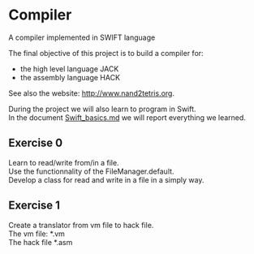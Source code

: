 # Compiler
A compiler implemented in SWIFT language

The final objective of this project is to build a compiler for:
- the high level language JACK
- the assembly language HACK

See also the website: http://www.nand2tetris.org.  


During the project we will also learn to program in Swift.  
In the document [Swift_basics.md](SWIFT_basics.md) we will report everything we learned.

## Exercise 0

Learn to read/write from/in a file.  
Use the functionnality of the FileManager.default.  
Develop a class for read and write in a file in a simply way.


## Exercise 1

Create a translator from vm file to hack file.  
The vm file: \*.vm   
The hack file \*.asm
